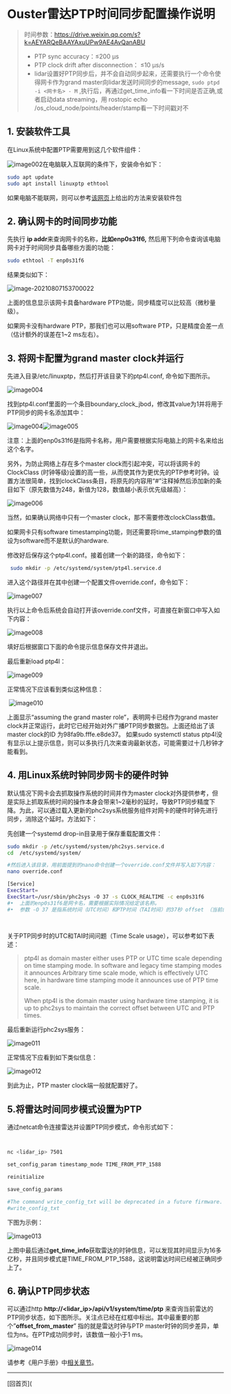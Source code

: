 #  Ouster雷达PTP时间同步配置操作说明

> 时间参数：https://drive.weixin.qq.com/s?k=AEYARQeBAAYAxuUPw9AE4AvQanABU
>
> - PTP sync accuracy：≤200 μs
> - PTP clock drift after disconnection： ≤10 μs/s
> - lidar设置好PTP同步后，并不会自动同步起来，还需要执行一个命令使得网卡作为grand master向lidar发送时间同步的message, ` sudo ptpd -i <网卡名> - M ` ,执行后，再通过get_time_info看一下时间是否正确,或者启动data streaming，用 rostopic echo /os_cloud_node/points/header/stamp看一下时间戳对不

## 1. 安装软件工具

在Linux系统中配置PTP需要用到这几个软件组件：

![image002](SyncPTPs.assets/image002.png)在电脑联入互联网的条件下，安装命令如下：

```sh
sudo apt update
sudo apt install linuxptp ethtool
```

如果电脑不能联网，则可以参考[该网页](https://blog.csdn.net/yao_you/article/details/106872752?utm_medium=distribute.pc_relevant.none-task-blog-baidujs_title-2&spm=1001.2101.3001.4242)上给出的方法来安装软件包

## 2. 确认网卡的时间同步功能

先执行 **ip addr**来查询网卡的名称，**比如enp0s31f6,** 然后用下列命令查询该电脑网卡对于时间同步具备哪些方面的功能：

```sh
sudo ethtool -T enp0s31f6
```

结果类似如下：

![image-20210807153700022](SyncPTPs.assets/image003.png) 

上面的信息显示该网卡具备hardware PTP功能，同步精度可以比较高（微秒量级）。

如果网卡没有hardware PTP，那我们也可以用software PTP，只是精度会差一点（估计额外的误差在1~2 ms左右）。

## 3. 将网卡配置为grand master clock并运行

先进入目录/etc/linuxptp，然后打开该目录下的ptp4l.conf, 命令如下图所示。

![image004](SyncPTPs.assets/image004.png)     

找到ptp4l.conf里面的一个条目boundary_clock_jbod，修改其value为1并将用于PTP同步的网卡名添加其中：

![image004](SyncPTPs.assets/image004.png)![image005](SyncPTPs.assets/image005.png)

注意：上面的enp0s31f6是指网卡名称，用户需要根据实际电脑上的网卡名来给出这个名字。

另外，为防止网络上存在多个master clock而引起冲突，可以将该网卡的ClockClass (时钟等级)设置的高一些，从而使其作为更优先的PTP参考时钟。设置方法很简单，找到clockClass条目，将原先的内容用“#”注释掉然后添加新的条目如下（原先数值为248，新值为128，数值越小表示优先级越高）：

![image006](SyncPTPs.assets/image006.png)



当然，如果确认网络中只有一个master clock，那不需要修改clockClass数值。

如果网卡只有software timestamping功能，则还需要将time_stamping参数的值设为software而不是默认的hardware.

修改好后保存这个ptp4l.conf。接着创建一个新的路径，命令如下：

```sh
 sudo mkdir -p /etc/systemd/system/ptp4l.service.d
```

进入这个路径并在其中创建一个配置文件override.conf，命令如下：

![image007](SyncPTPs.assets/image007.png) 

执行以上命令后系统会自动打开该override.conf文件，可直接在新窗口中写入如下内容：

 ![image008](SyncPTPs.assets/image008.png)

填好后根据窗口下面的命令提示信息保存文件并退出。

最后重新load ptp4l：

 ![image009](SyncPTPs.assets/image009.png)

正常情况下应该看到类似这种信息：

​    ![image010](SyncPTPs.assets/image010.png)

上面显示“assuming the grand master role”，表明网卡已经作为grand master clock并正常运行，此时它已经开始对外广播PTP同步数据包。上面还给出了该master clock的ID 为98fa9b.fffe.e8de37。 如果sudo systemctl status ptp4l没有显示以上提示信息，则可以多执行几次来查询最新状态，可能需要过十几秒钟才能看到。

## 4. 用Linux系统时钟同步网卡的硬件时钟

默认情况下网卡会去抓取操作系统的时间并作为master clock对外提供参考，但是实际上抓取系统时间的操作本身会带来1~2毫秒的延时，导致PTP同步精度下降。为此，可以通过载入更新的phc2sys系统服务组件对网卡的硬件时钟先进行同步，消除这个延时。方法如下：

先创建一个systemd drop-in目录用于保存重载配置文件：

```sh
sudo mkdir -p /etc/systemd/system/phc2sys.service.d
cd  /etc/systemd/system/ 

#然后进入该目录，用前面提到的nano命令创建一个override.conf文件并写入如下内容：
nano override.conf 

[Service]
ExecStart=
ExecStart=/usr/sbin/phc2sys -O 37 -s CLOCK_REALTIME -c enp0s31f6   
#•	上面的enp0s31f6是网卡名，需要根据实际情况给定该名称。
#•	参数 -O 37 是指系统时间（UTC时间）和PTP时间（TAI时间）的37秒 offset （当前的闰秒数），如果希望雷达时钟以UTC来表示，则可设为 -O 0.

  
```

关于PTP同步时的UTC和TAI时间问题（Time Scale usage），可以参考如下表述：

> ptp4l as domain master either uses PTP or UTC time scale depending on time stamping mode. In software and legacy time stamping modes it announces Arbitrary time scale mode, which is effectively UTC here, in hardware time stamping mode it announces use of PTP time scale.
>
> When ptp4l is the domain master using hardware time stamping, it is up to phc2sys to maintain the correct offset between UTC and PTP times.

最后重新运行phc2sys服务：

![image011](SyncPTPs.assets/image011.png)

正常情况下应看到如下类似信息：

 ![image012](SyncPTPs.assets/image012.jpg)

到此为止，PTP master clock端一般就配置好了。

## 5.将雷达时间同步模式设置为PTP

通过netcat命令连接雷达并设置PTP同步模式，命令形式如下：

```sh


nc <lidar_ip> 7501

set_config_param timestamp_mode TIME_FROM_PTP_1588

reinitialize

save_config_params

#The command write_config_txt will be deprecated in a future firmware. The command save_config_params provides the same response.
#write_config_txt  
```

下图为示例：

![image013](SyncPTPs.assets/image013.png)   

上图中最后通过**get_time_info**获取雷达的时钟信息，可以发现其时间显示为16多亿秒，并且同步模式是TIME_FROM_PTP_1588，这说明雷达时间已经被正确同步上了。

## 6. 确认PTP同步状态

可以通过http **http://<lidar_ip>/api/v1/system/time/ptp** 来查询当前雷达的PTP同步状态，如下图所示。关注点已经在红框中标出。其中最重要的那个”**offset_from_master**” 指的就是雷达时钟与PTP master时钟的同步差异，单位为ns。在PTP成功同步时，该数值一般小于1 ms。

![image014](SyncPTPs.assets/image014.png)         



请参考《用户手册》中[相关章节](https://drive.weixin.qq.com/s?k=AEYARQeBAAYy6dZVMzAE4AvQanABU)。

---

[回首页](